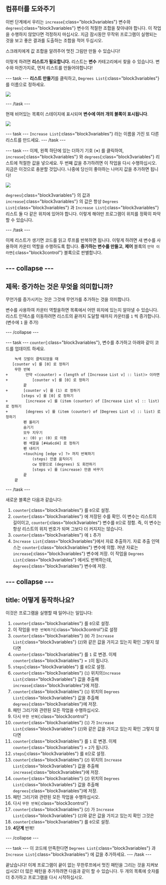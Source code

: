 ## 컴퓨터를 도와주기

이번 단계에서 우리는 `increase`{:class="block3variables"} 변수와 `degrees`{:class="block3variables"} 변수의 적절한 조합을 찾아내야 합니다. 이 작업을 수행하지 않았다면 걱정하지 마십시오. 지금 잠시동안 무작위 프로그램이 실행되는 것을 보고 좋은 결과를 도출하는 조합을 적어 두십시오.

스크래치에게 값 조합을 알려주어 멋진 그림만 만들 수 있습니다!

이렇게 하려면 **리스트가 필요합니다.** 리스트는 **변수** 카테고리에서 찾을 수 있습니다. 변수와 마찬가지로, 먼저 리스트를 만들어야합니다!

\--- task \--- **리스트 만들기**를 클릭하고, `Degrees List`{:class="block3variables"} 를 이름으로 정하세요.

![](images/makeAList.png)

\--- /task \---

현재 비어있는 목록이 스테이지에 표시되며 **변수에 여러 개의 블록이 표시됩니다**.

![](images/listBlocks.png)

\--- task \--- `Increase List`{:class="block3variables"} 라는 이름을 가진 또 다른 리스트를 만드세요. \--- /task \---

\--- task \--- 이제, 왼쪽 하단에 있는 더하기 기호 (**+**) 를 클릭하여, `increase`{:class="block3variables"} 와 `degrees`{:class="block3variables"} 리스트에 적절한 값을 넣으세요. 두 번째 값을 추가하려면 이 작업을 다시 수행하십시오. 지금은 이것으로 충분할 것입니다. 나중에 당신이 좋아하는 나머지 값을 추가하면 됩니다!

![](images/helping2.png)

`degrees`{:class="block3variables"} 의 값과 `increase`{:class="block3variables"} 의 값은 항상 `Degrees List`{:class="block3variables"} 과 `Increase List`{:class="block3variables"} 리스트 둘 다 같은 위치에 있어야 합니다. 이렇게 해야만 프로그램이 위치를 정확히 파악할 수 있습니다.

\--- /task \---

이제 리스트가 생기면 코드를 읽고 루프를 반복하면 됩니다. 이렇게 하려면 새 변수를 사용하여 카운터 역할을 수행하도록 합니다. **증가하는 변수를 만들고**, **제어** 블록의 `만약 이라면`{:class="block3control"} 블록으로 판별합니다.

## \--- collapse \---

## 제목: 증가하는 것은 무엇을 의미합니까?

무언가를 증가시키는 것은 그것에 무언가를 추가하는 것을 의미합니다.

변수를 사용하여 카운터 역할을하면 목록에서 어떤 위치에 있는지 알아낼 수 있습니다. 리스트 인덱스를 이동하려면 리스트의 끝까지 도달할 때까지 카운터를 `1` 씩 증가합니다. (변수에 `1` 을 추가)

\--- /collapse \---

\--- task \--- `counter`{:class="block3variables"}, 변수를 추가하고 아래와 같이 코드를 업데이트 하세요.

```blocks3
    녹색 깃발이 클릭되었을 때
   [counter v] 를 [0] 로 정하기
    무한 반복
+        만약 <(counter) = (length of [Increase List v] :: list)> 이라면 
+           [counter v] 를 [0] 로 정하기
        끝
+       [counter v] 를 (1) 로 정하기
       [steps v] 를 [0] 로 정하기
+        [increase v] 를 (item (counter) of [Increase List v] :: list) 로 정하기
+        [degrees v] 를 (item (counter) of [Degrees List v] :: list) 로 정하기
        펜 올리기
        숨기기
        모두 지우기
        x: (0) y: (0) 로 이동
        펜 색깔을 [#4a6cd4] 로 정하기
        펜 내리기
        <touching [edge v] ?> 까지 반복하기
            (steps) 만큼 움직이기
            cw 방향으로 (degrees) 도 회전하기
            [steps v] 를 (increase) 만큼 바꾸기
        끝
    끝
```

\--- /task \---

새로운 블록은 다음과 같습니다:

1. `counter`{:class="block3variables"} 를 `0`으로 설정.
2. `counter`{:class="block3variables"} 에 저장된 수를 확인. 이 변수는 리스트의 길이이고, `counter`{:class="block3variables"} 변수를 `0`으로 정함. 즉, 이 변수는 항상 리스트의 위치 번호가 되며 그보다 더 커지지는 않습니다.
3. `counter`{:class="block3variables"} 에 `1` 추가
4. `Increase List`{:class="block3variables"}에서 자료 추출하기. 자료 추출 인덱스는 `counter`{:class="block3variables"} 변수에 의함. 꺼낸 자료는 `increase`{:class="block3variables"} 변수에 저장. 이 작업을 `Degrees List`{:class="block3variables"} 에서도 반복하는데, `degrees`{:class="block3variables"} 변수에 저장.

## \--- collapse \---

## title: 어떻게 동작하나요?

이것은 프로그램을 실행할 때 일어나는 일입니다:

1. `counter`{:class="block3variables"} 를 `0`으로 설정.
2. 이 작업을 `무한 반복하기`{:class="block3control"}로 설정
3. `counter`{:class="block3variables"} (`0`) 가 `Increase List`{:class="block3variables"} (`2`)와 같은 값을 가지고 있는지 확인 그렇지 않다면
4. `counter`{:class="block3variables"} 를 `1` 로 변경. 이제 `counter`{:class="block3variables"} = `1`이 됩니다.
5. `steps`{:class="block3variables"} 를 `0`으로 설정.
6. `counter`{:class="block3variables"} (`1`) 위치의`Increase List`{:class="block3variables"} 값을 추출해 `increase`{:class="block3variables"}에 저장.
7. `counter`{:class="block3variables"} (`1`) 위치의 `Degrees List`{:class="block3variables"} 값을 추출해 `degrees`{:class="block3variables"}에 저장.
8. 패턴 그리기와 관련된 모든 작업을 수행하십시오.
9. 다시 `무한 반복`{:class="block3control"}
10. `counter`{:class="block3variables"} (`1`) 가 `Increase List`{:class="block3variables"} (`2`)와 같은 값을 가지고 있는지 확인 그렇지 않다면
11. `counter`{:class="block3variables"} 를 `1` 로 변경. 이제 `counter`{:class="block3variables"} = `2`가 됩니다.
12. `steps`{:class="block3variables"} 를 `0`으로 설정.
13. `counter`{:class="block3variables"} (`2`) 위치의 `Increase List`{:class="block3variables"} 값을 추출해 `increase`{:class="block3variables"}에 저장.
14. `counter`{:class="block3variables"} (`2`) 위치의 `Degrees List`{:class="block3variables"} 값을 추출해 `degrees`{:class="block3variables"}에 저장.
15. 패턴 그리기와 관련된 모든 작업을 수행하십시오.
16. 다시 `무한 반복`{:class="block3control"}
17. `counter`{:class="block3variables"} (`2`) 가 `Increase List`{:class="block3variables"} (`2`)와 같은 값을 가지고 있는지 확인 그것은
18. `counter`{:class="block3variables"} 를 `0`으로 설정.
19. **4단계** 반복!

\--- /collapse \---

\--- task \--- 이 코드에 만족한다면 `Degrees List`{:class="block3variables"} 과 `Increase List`{:class="block3variables"} 에 값을 추가하세요. \--- /task \---

끝났습니다! 이제 프로그램이 끝이 없는 무한루프에서 멋진 패턴을 그리는 것을 지켜보십시오! 더 많은 패턴을 추가하려면 다음과 같이 할 수 있습니다. 두 개의 목록에 숫자를 더 추가하고 프로그램을 다시 시작하십시오.